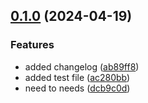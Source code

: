 ## [0.1.0](https://github.com/AllenNeuralDynamics/changelog_test/compare/v0.0.0...v0.1.0) (2024-04-19)


### Features

* added changelog ([ab89ff8](https://github.com/AllenNeuralDynamics/changelog_test/commit/ab89ff85f25064ef6f6f108cb59422191e00f507))
* added test file ([ac280bb](https://github.com/AllenNeuralDynamics/changelog_test/commit/ac280bb19ea3efef9f19a841933f6e78bad05f44))
* need to needs ([dcb9c0d](https://github.com/AllenNeuralDynamics/changelog_test/commit/dcb9c0d6bb1da8d0ca90d60238b313a8fce717a3))


